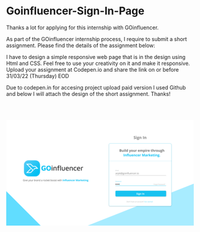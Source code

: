 # Goinfluencer-Sign-In-Page

Thanks a lot for applying for this internship with GOinfluencer.

As part of the GOinfluencer internship process, I require to submit a short assignment. Please find the details of the assignment below:

I have to design a simple responsive web page that is in the design using Html and CSS. Feel free to use your creativity on it and make it responsive.
Upload your assignment at Codepen.io and share the link on or before 31/03/22 (Thursday) EOD

Due to codepen.in for accesing project upload paid version I used Github and below I will attach the design of the short assignment. Thanks!

<br>
<br>

![This is an image](https://github.com/Gemechu-Taye/Goinfluencer-Sign-In-Page/blob/main/Sign%20In%20(1).png)
